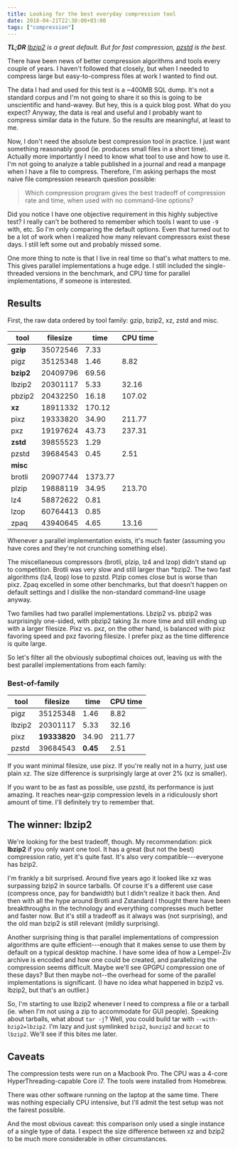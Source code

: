 ```yaml
---
title: Looking for the best everyday compression tool
date: 2018-04-21T22:30:00+03:00
tags: ["compression"]
---
```


_**TL;DR** [lbzip2](http://lbzip2.org/) is a great default. But for fast compression, [pzstd](https://github.com/facebook/zstd/tree/dev/contrib/pzstd) is the best._

There have been news of better compression algorithms and tools every couple of years. I haven't followed that closely, but when I needed to compress large but easy-to-compress files at work I wanted to find out.

The data I had and used for this test is a ~400MB SQL dump. It's not a standard corpus and I'm not going to share it so this is going to be unscientific and hand-wavey. But hey, this is a quick blog post. What do you expect? Anyway, the data is real and useful and I probably want to compress similar data in the future. So the results are meaningful, at least to me.

Now, I don't need the absolute best compression tool in practice. I just want something reasonably good (ie. produces small files in a short time). Actually more importantly I need to know what tool to use and how to use it. I'm not going to analyze a table published in a journal and read a manpage when I have a file to compress. Therefore, I'm asking perhaps the most naive file compression research question possible:

> Which compression program gives the best tradeoff of compression rate and time, when used with no command-line options?

Did you notice I have one objective requirement in this highly subjective test? I really can't be bothered to remember which tools I want to use `-9` with, etc. So I'm only comparing the default options. Even that turned out to be a lot of work when I realized how many relevant compressors exist these days. I still left some out and probably missed some.

One more thing to note is that I live in real time so that's what matters to me. This gives parallel implementations a huge edge. I still included the single-threaded versions in the benchmark, and CPU time for parallel implementations, if someone is interested.

## Results

First, the raw data ordered by tool family: gzip, bzip2, xz, zstd and misc.

tool      | filesize | time    | CPU time
----------|----------|---------|----------
**gzip**  | 35072546 | 7.33    |
pigz      | 35125348 | 1.46    | 8.82
**bzip2** | 20409796 | 69.56   |
lbzip2    | 20301117 | 5.33    | 32.16
pbzip2    | 20432250 | 16.18   | 107.02
**xz**    | 18911332 | 170.12  |
pixz      | 19333820 | 34.90   | 211.77
pxz       | 19197624 | 43.73   | 237.31
**zstd**  | 39855523 | 1.29    |
pzstd     | 39684543 | 0.45    | 2.51
**misc**  |
brotli    | 20907744 | 1373.77 |
plzip     | 19888119 | 34.95   | 213.70
lz4       | 58872622 | 0.81    |
lzop      | 60764413 | 0.85    |
zpaq      | 43940645 | 4.65    | 13.16

Whenever a parallel implementation exists, it's much faster (assuming you have cores and they're not crunching something else).

The miscellaneous compressors (brotli, plzip, lz4 and lzop) didn't stand up to competition. Brotli was very slow and still larger than *bzip2. The two fast algorithms (lz4, lzop) lose to pzstd. Plzip comes close but is worse than pixz. Zpaq excelled in some other benchmarks, but that doesn't happen on default settings and I dislike the non-standard command-line usage anyway.

Two families had two parallel implementations. Lbzip2 vs. pbzip2 was surprisingly one-sided, with pbzip2 taking 3x more time and still ending up with a larger filesize. Pixz vs. pxz, on the other hand, is balanced with pixz favoring speed and pxz favoring filesize. I prefer pixz as the time difference is quite large.

So let's filter all the obviously suboptimal choices out, leaving us with the best parallel implementations from each family:

### Best-of-family

tool      | filesize | time    | CPU time
----------|----------|---------|----------
pigz      | 35125348 | 1.46    | 8.82
lbzip2    | 20301117 | 5.33    | 32.16
pixz      | **19333820** | 34.90   | 211.77
pzstd     | 39684543 | **0.45**    | 2.51

If you want minimal filesize, use pixz. If you're really not in a hurry, just use plain xz. The size difference is surprisingly large at over 2% (xz is smaller).

If you want to be as fast as possible, use pzstd, its performance is just amazing. It reaches near-gzip compression levels in a ridiculously short amount of time. I'll definitely try to remember that.

## The winner: lbzip2

We're looking for the best tradeoff, though. My recommendation: pick **lbzip2** if you only want one tool. It has a great (but not the best) compression ratio, yet it's quite fast. It's also very compatible---everyone has bzip2.

I'm frankly a bit surprised. Around five years ago it looked like xz was surpassing bzip2 in source tarballs. Of course it's a different use case (compress once, pay for bandwidth) but I didn't realize it back then. And then with all the hype around Brotli and Zstandard I thought there have been breakthroughs in the technology and everything compresses much better and faster now. But it's still a tradeoff as it always was (not surprising), and the old man bzip2 is still relevant (mildly surprising).

Another surprising thing is that parallel implementations of compression algorithms are quite efficient---enough that it makes sense to use them by default on a typical desktop machine. I have some idea of how a Lempel-Ziv archive is encoded and how one could be created, and parallelizing the compression seems difficult. Maybe we'll see GPGPU compression one of these days? But then maybe not--the overhead for some of the parallel implementations is significant. (I have no idea what happened in bzip2 vs. lbzip2, but that's an outlier.)

So, I'm starting to use lbzip2 whenever I need to compress a file or a tarball (ie. when I'm not using a zip to accommodate for GUI people). Speaking about tarballs, what about `tar -j`? Well, you could build tar with `--with-bzip2=lbzip2`. I'm lazy and just symlinked `bzip2`, `bunzip2` and `bzcat` to `lbzip2`. We'll see if this bites me later.

## Caveats

The compression tests were run on a Macbook Pro. The CPU was a 4-core HyperThreading-capable Core i7. The tools were installed from Homebrew.

There was other software running on the laptop at the same time. There was nothing especially CPU intensive, but I'll admit the test setup was not the fairest possible.

And the most obvious caveat: this comparison only used a single instance of a single type of data. I expect the size difference between xz and bzip2 to be much more considerable in other circumstances.
